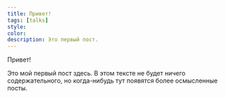 ```yaml
---
title: Привет!
tags: [talks]
style: 
color: 
description: Это первый пост.
---
```


Привет!

Это мой первый пост здесь. В этом тексте не будет ничего содержательного, но когда-нибудь тут появятся более осмысленные посты.
